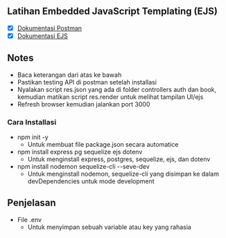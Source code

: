 ## Latihan Embedded JavaScript Templating (EJS)

- [x] [Dokumentasi Postman](https://documenter.getpostman.com/view/10749611/UVXhrcuP)
- [x] [Dokumentasi EJS](https://ejs.co/)

## Notes
- Baca keterangan dari atas ke bawah
- Pastikan testing API di postman setelah installasi
- Nyalakan script res.json yang ada di folder controllers auth dan book, kemudian matikan script res.render untuk melihat tampilan UI/ejs
- Refresh browser kemudian jalankan port 3000

### Cara Installasi
- npm init -y
  - Untuk membuat file package.json secara automatice
- npm install express pg sequelize ejs dotenv
  - Untuk menginstall express, postgres, sequelize, ejs, dan dotenv
- npm install nodemon sequelize-cli --seve-dev
  - Untuk menginstall nodemon, sequelize-cli yang disimpan ke dalam devDependencies untuk mode development

## Penjelasan
- File .env
  - Untuk menyimpan sebuah variable atau key yang rahasia